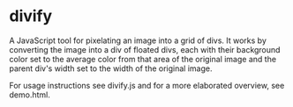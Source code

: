 divify
======

A JavaScript tool for pixelating an image into a grid of divs. It
works by converting the image into a div of floated divs, each with
their background color set to the average color from that area of the
original image and the parent div's width set to the width of the
original image.

For usage instructions see divify.js and for a more elaborated
overview, see demo.html.
